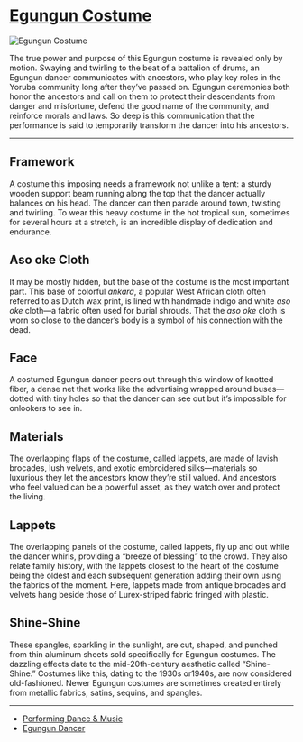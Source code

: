 # [Egungun Costume](http://artsmia.github.io/griot/#/o/111893)
![Egungun Costume](http://api.artsmia.org/images/111893/medium.jpg)

<p>The true power and purpose of this Egungun costume is revealed only by motion. Swaying and twirling to the beat of a battalion of drums, an Egungun dancer communicates with ancestors, who play key roles in the Yoruba community long after they’ve passed on. Egungun ceremonies both honor the ancestors and call on them to protect their descendants from danger and misfortune, defend the good name of the community, and reinforce morals and laws. So deep is this communication that the performance is said to temporarily transform the dancer into his ancestors.</p>

---

## Framework
<p>A costume this imposing needs a framework not unlike a tent: a sturdy wooden support beam running along the top that the dancer actually balances on his head. The dancer can then parade around town, twisting and twirling. To wear this heavy costume in the hot tropical sun, sometimes for several hours at a stretch, is an incredible display of dedication and endurance.</p>

## Aso oke Cloth
<p>It may be mostly hidden, but the base of the costume is the most important part. This base of colorful <i>ankara</i>, a popular West African cloth often referred to as Dutch wax print, is lined with handmade indigo and white <i>aso oke</i> cloth—a fabric often used for burial shrouds. That the <i>aso oke</i> cloth is worn so close to the dancer’s body is a symbol of his connection with the dead.</p>

## Face
<p>A costumed Egungun dancer peers out through this window of knotted fiber, a dense net that works like the advertising wrapped around buses—dotted with tiny holes so that the dancer can see out but it’s impossible for onlookers to see in.</p>

## Materials
<p>The overlapping flaps of the costume, called lappets, are made of lavish brocades, lush velvets, and exotic embroidered silks—materials so luxurious they let the ancestors know they’re still valued. And ancestors who feel valued can be a powerful asset, as they watch over and protect the living.</p>

## Lappets
<p>The overlapping panels of the costume, called lappets, fly up and out while the dancer whirls, providing a “breeze of blessing” to the crowd. They also relate family history, with the lappets closest to the heart of the costume being the oldest and each subsequent generation adding their own using the fabrics of the moment. Here, lappets made from antique brocades and velvets hang beside those of Lurex-striped fabric fringed with plastic.</p>

## Shine-Shine
<p>These spangles, sparkling in the sunlight, are cut, shaped, and punched from thin aluminum sheets sold specifically for Egungun costumes. The dazzling effects date to the mid-20th-century aesthetic called “Shine-Shine.” Costumes like this, dating to the 1930s or1940s, are now considered old-fashioned. Newer Egungun costumes are sometimes created entirely from metallic fabrics, satins, sequins, and spangles.</p>

---

* [Performing Dance & Music](../stories/performing-dance-music.md)
* [Egungun Dancer](../stories/egungun-dancer.md)
